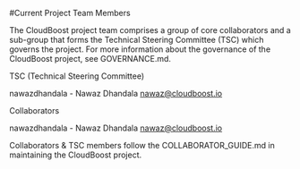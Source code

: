 #Current Project Team Members

The CloudBoost project team comprises a group of core collaborators and a sub-group that forms the Technical Steering Committee (TSC) which governs the project. For more information about the governance of the CloudBoost project, see GOVERNANCE.md.

TSC (Technical Steering Committee)

nawazdhandala - Nawaz Dhandala <nawaz@cloudboost.io>

Collaborators

nawazdhandala - Nawaz Dhandala <nawaz@cloudboost.io>

Collaborators & TSC members follow the COLLABORATOR_GUIDE.md in maintaining the CloudBoost project.
